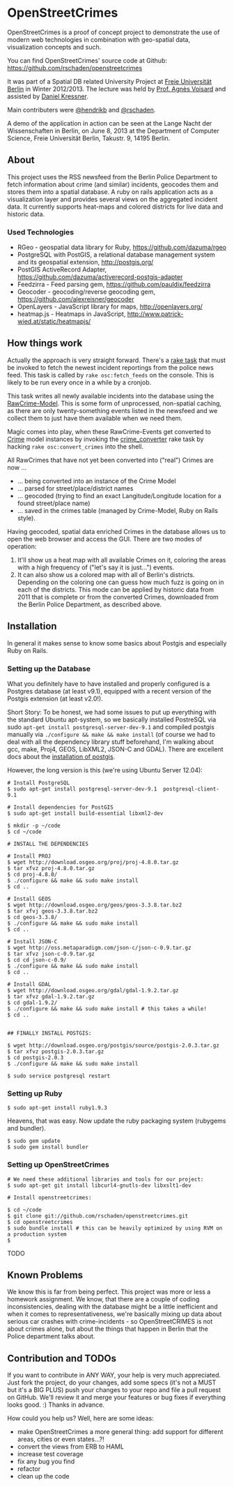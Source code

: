 # OpenStreetCrimes

OpenStreetCrimes is a proof of concept project to demonstrate the use of modern
web technologies in combination with geo-spatial data, visualization concepts
and such.

You can find OpenStreetCrimes' source code at Github: https://github.com/rschaden/openstreetcrimes

It was part of a Spatial DB related University Project at [Freie Universität
Berlin](http://mi.fu-berlin.de/) in Winter 2012/2013. The lecture was held by
[Prof. Agnès Voisard](http://page.mi.fu-berlin.de/voisard/) and assisted by
[Daniel Kressner](http://kressnerd.de/).

Main contributers were [@hendrikb](https://github.com/hendrikb) and [@rschaden](https://github.com/rschaden).

A demo of the application in action can be seen at the Lange Nacht der
Wissenschaften in Berlin, on June 8, 2013 at the Department of Computer
Science, Freie Universität Berlin, Takustr. 9, 14195 Berlin.

## About

This project uses the RSS newsfeed from the Berlin Police Department to fetch
information about crime (and similar) incidents, geocodes them and stores them
into a spatial database. A ruby on rails application acts as a visualization
layer and provides several views on the aggregated incident data. It currently
supports heat-maps and colored districts for live data and historic data.

### Used Technologies

* RGeo - geospatial data library for Ruby,  https://github.com/dazuma/rgeo
* PostgreSQL with PostGIS, a relational database management system and its
  geospatial extension, http://postgis.org/
* PostGIS ActiveRecord Adapter,
  https://github.com/dazuma/activerecord-postgis-adapter
* Feedzirra - Feed parsing gem, https://github.com/pauldix/feedzirra
* Geocoder - geocoding/reverse geocoding gem,
    https://github.com/alexreisner/geocoder
* OpenLayers - JavaScript library for maps, http://openlayers.org/
* heatmap.js - Heatmaps in JavaScript,
      http://www.patrick-wied.at/static/heatmapjs/

## How things work

Actually the approach is very straight forward. There's a [rake
task](https://github.com/rschaden/openstreetcrimes/blob/master/lib/tasks/importer.rake)
that must be invoked to fetch the newest incident reportings from the police
news feed. This task is called by ```rake osc:fetch_feeds``` on the console.
This is likely to be run every once in a while by a cronjob.

This task writes all newly available incidents into the database using the
[RawCrime-Model](https://github.com/rschaden/openstreetcrimes/blob/master/app/models/raw_crime.rb).
This is some form of unprocessed, non-spatial caching, as there are only
twenty-something events listed in the newsfeed and we collect them to just have
them available when we need them.

Magic comes into play, when these RawCrime-Events get converted to
[Crime](https://github.com/rschaden/openstreetcrimes/blob/master/app/models/crime.rb)
model instances by invoking the
[crime_converter](https://github.com/rschaden/openstreetcrimes/blob/master/lib/tasks/crime_converter.rake)
rake task by hacking ```rake osc:convert_crimes``` into the shell.

All RawCrimes that have not yet been converted into ("real") Crimes are now ...
* ... being converted into an instance of the Crime Model
* ... parsed for street/place/district names
* ... geocoded (trying to find an exact Langitude/Longitude location for a
  found street/place name)
* ... saved in the crimes table (managed by Crime-Model, Ruby on Rails style).

Having geocoded, spatial data enriched Crimes in the database allows us to open
the web browser and access the GUI. There are two modes of operation:

1. It'll show us a heat map with all available Crimes on it, coloring the areas
   with a high frequency of ("let's say it is just...") events.
2. It can also show us a colored map with all of Berlin's districts. Depending
   on the coloring one can guess how much fuzz is going on in each of the
   districts. This mode can be applied by historic data from 2011 that is
   complete or from the converted Crimes, downloaded from the Berlin Police
   Department, as described above.

## Installation

In general it makes sense to know some basics about Postgis and especially Ruby on Rails.

### Setting up the Database

What you definitely have to have installed and properly configured is a Postgres database (at least v9.1), equipped with a recent version of the Postgis extension (at least v2.0!). 

Short Story: To be honest, we had some issues to put up everything with the standard Ubuntu apt-system, so we basically installed PostreSQL via sudo ```apt-get install postgresql-server-dev-9.1``` and compiled postgis manually via ```./configure && make && make install``` (of course we had to deal with all the dependency library stuff beforehand, I'm walking about gcc, make, Proj4, GEOS, LibXML2, JSON-C and GDAL). There are excellent docs about the [installation of postgis](http://postgis.net/docs/manual-2.0/).

However, the long version is this (we're using Ubuntu Server 12.04):

```
# Install PostgreSQL
$ sudo apt-get install postgresql-server-dev-9.1  postgresql-client-9.1

# Install dependencies for PostGIS
$ sudo apt-get install build-essential libxml2-dev

$ mkdir -p ~/code
$ cd ~/code

# INSTALL THE DEPENDENCIES

# Install PROJ
$ wget http://download.osgeo.org/proj/proj-4.8.0.tar.gz
$ tar xfvz proj-4.8.0.tar.gz
$ cd proj-4.8.0/
$ ./configure && make && sudo make install
$ cd ..

# Install GEOS
$ wget http://download.osgeo.org/geos/geos-3.3.8.tar.bz2
$ tar xfvj geos-3.3.8.tar.bz2
$ cd geos-3.3.8/
$ ./configure && make && sudo make install
$ cd ..

# Install JSON-C
$ wget http://oss.metaparadigm.com/json-c/json-c-0.9.tar.gz
$ tar xfvz json-c-0.9.tar.gz
$ cd cd json-c-0.9/
$ ./configure && make && sudo make install
$ cd ..

# Install GDAL
$ wget http://download.osgeo.org/gdal/gdal-1.9.2.tar.gz
$ tar xfvz gdal-1.9.2.tar.gz
$ cd gdal-1.9.2/
$ ./configure && make && sudo make install # this takes a while!
$ cd ..


## FINALLY INSTALL POSTGIS:

$ wget http://download.osgeo.org/postgis/source/postgis-2.0.3.tar.gz
$ tar xfvz postgis-2.0.3.tar.gz
$ cd postgis-2.0.3
$ ./configure && make && sudo make install

$ sudo service postgresql restart

```

### Setting up Ruby

```
$ sudo apt-get install ruby1.9.3
```

Heavens, that was easy. Now update the ruby packaging system (rubygems and bundler).

```
$ sudo gem update
$ sudo gem install bundler
```

### Setting up OpenStreetCrimes

```
# We need these additional libraries and tools for our project:
$ sudo apt-get git install libcurl4-gnutls-dev libxslt1-dev 

# Install openstreetcrimes:

$ cd ~/code
$ git clone git://github.com/rschaden/openstreetcrimes.git
$ cd openstreetcrimes
$ sudo bundle install # this can be heavily optimized by using RVM on a production system
$ 
```




TODO

## Known Problems

We know this is far from being perfect. This project was more or less a homework assignment. We know, that there are a couple of coding inconsistencies, dealing with the database might be a little inefficient and when it comes to representativeness, we're basically mixing up data about serious car crashes with crime-incidents - so OpenStreetCRIMES is not about crimes alone, but about the things that happen in Berlin that the Police department talks about.

## Contribution and TODOs
If you want to contribute in ANY WAY, your help is very much appreciated. Just fork the project, do your changes, add some specs (it's not a MUST but it's a BIG PLUS) push your changes to your repo and file a pull request on GitHub. We'll review it and merge your features or bug fixes if everything looks good. :) Thanks in advance.

How could you help us? Well, here are some ideas:

* make OpenStreetCrimes a more general thing: add support for different areas, cities or even states...?!
* convert the views from ERB to HAML
* increase test coverage
* fix any bug you find
* refactor
* clean up the code
